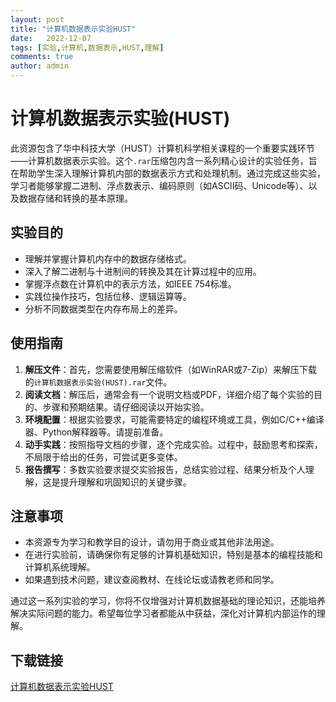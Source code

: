 ```yaml
---
layout: post
title: "计算机数据表示实验HUST"
date:   2022-12-07
tags: [实验,计算机,数据表示,HUST,理解]
comments: true
author: admin
---
```

# 计算机数据表示实验(HUST)

此资源包含了华中科技大学（HUST）计算机科学相关课程的一个重要实践环节——计算机数据表示实验。这个`.rar`压缩包内含一系列精心设计的实验任务，旨在帮助学生深入理解计算机内部的数据表示方式和处理机制。通过完成这些实验，学习者能够掌握二进制、浮点数表示、编码原则（如ASCII码、Unicode等）、以及数据存储和转换的基本原理。

## 实验目的

- 理解并掌握计算机内存中的数据存储格式。
- 深入了解二进制与十进制间的转换及其在计算过程中的应用。
- 掌握浮点数在计算机中的表示方法，如IEEE 754标准。
- 实践位操作技巧，包括位移、逻辑运算等。
- 分析不同数据类型在内存布局上的差异。

## 使用指南

1. **解压文件**：首先，您需要使用解压缩软件（如WinRAR或7-Zip）来解压下载的`计算机数据表示实验(HUST).rar`文件。
2. **阅读文档**：解压后，通常会有一个说明文档或PDF，详细介绍了每个实验的目的、步骤和预期结果。请仔细阅读以开始实验。
3. **环境配置**：根据实验要求，可能需要特定的编程环境或工具，例如C/C++编译器、Python解释器等。请提前准备。
4. **动手实践**：按照指导文档的步骤，逐个完成实验。过程中，鼓励思考和探索，不局限于给出的任务，可尝试更多变体。
5. **报告撰写**：多数实验要求提交实验报告，总结实验过程、结果分析及个人理解，这是提升理解和巩固知识的关键步骤。

## 注意事项

- 本资源专为学习和教学目的设计，请勿用于商业或其他非法用途。
- 在进行实验前，请确保你有足够的计算机基础知识，特别是基本的编程技能和计算机系统理解。
- 如果遇到技术问题，建议查阅教材、在线论坛或请教老师和同学。

通过这一系列实验的学习，你将不仅增强对计算机数据基础的理论知识，还能培养解决实际问题的能力。希望每位学习者都能从中获益，深化对计算机内部运作的理解。

## 下载链接

[计算机数据表示实验HUST](https://pan.quark.cn/s/cf414ddc304c)